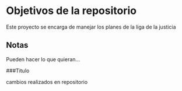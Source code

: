 # Objetivos de la repositorio

Este proyecto se encarga de manejar los planes de la liga de la justicia


## Notas
Pueden hacer lo que quieran...


###Titulo

cambios realizados en repositorio
